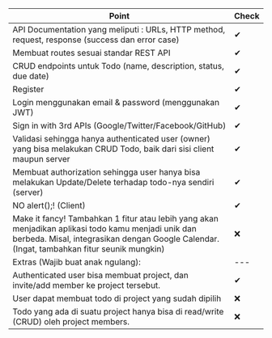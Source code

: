 | Point | Check |
| --- | --- |
| API Documentation yang meliputi : URLs, HTTP method, request, response (success dan error case) | ✔ |
| Membuat routes sesuai standar REST API | ✔ |
| CRUD endpoints untuk Todo (name, description, status, due date) | ✔ |
| Register | ✔ |
| Login menggunakan email & password (menggunakan JWT) | ✔ |
| Sign in with 3rd APIs (Google/Twitter/Facebook/GitHub) | ✔ |
| Validasi sehingga hanya authenticated user (owner) yang bisa melakukan CRUD Todo, baik dari sisi client maupun server | ✔ |
| Membuat authorization sehingga user hanya bisa melakukan Update/Delete terhadap todo-nya sendiri (server) | ✔ |
| NO alert();! (Client) | ✔ |
| Make it fancy! Tambahkan 1 fitur atau lebih yang akan menjadikan aplikasi todo kamu menjadi unik dan berbeda. Misal, integrasikan dengan Google Calendar. (Ingat, tambahkan fitur seunik mungkin) | ❌ |
| Extras (Wajib buat anak ngulang): | --- |
| Authenticated user bisa membuat project, dan invite/add member ke project tersebut. | ✔ |
| User dapat membuat todo di project yang sudah dipilih | ❌ |
| Todo yang ada di suatu project hanya bisa di read/write (CRUD) oleh project members. | ❌ |
